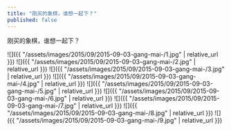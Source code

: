```yaml
---
title: "刚买的象棋，谁想一起下？"
published: false
---
```

刚买的象棋，谁想一起下？



![]({{ "/assets/images/2015/09/2015-09-03-gang-mai-/1.jpg" | relative_url }})
![]({{ "/assets/images/2015/09/2015-09-03-gang-mai-/2.jpg" | relative_url }})
![]({{ "/assets/images/2015/09/2015-09-03-gang-mai-/3.jpg" | relative_url }})
![]({{ "/assets/images/2015/09/2015-09-03-gang-mai-/4.jpg" | relative_url }})
![]({{ "/assets/images/2015/09/2015-09-03-gang-mai-/5.jpg" | relative_url }})
![]({{ "/assets/images/2015/09/2015-09-03-gang-mai-/6.jpg" | relative_url }})
![]({{ "/assets/images/2015/09/2015-09-03-gang-mai-/7.jpg" | relative_url }})
![]({{ "/assets/images/2015/09/2015-09-03-gang-mai-/8.jpg" | relative_url }})
![]({{ "/assets/images/2015/09/2015-09-03-gang-mai-/9.jpg" | relative_url }})
